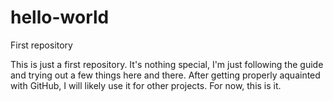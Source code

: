 # hello-world
First repository

This is just a first repository. It's nothing special, I'm just following the guide and trying out a few things here and there. After getting properly aquainted with GitHub, I will likely use it for other projects. For now, this is it.
